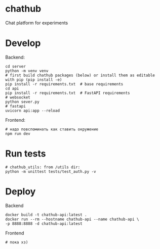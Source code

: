 # chathub
Chat platform for experiments

# Develop
Backend:
```shell
cd server
python -m venv venv
# first build chathub packages (below) or install them as editable with pip (pip install -e)
pip install -r requirements.txt  # base requirements
cd api
pip install -r requirements.txt  # FastAPI requirements
# websocket
python sever.py
# fastapi
uvicorn api:app --reload
```

Frontend:
```shell
# надо повспоминать как ставить окружение
npm run dev
```

# Run tests
```shell
# chathub_utils: from /utils dir:
python -m unittest tests/test_auth.py -v
```

# Deploy
Backend
```shell
docker build -t chathub-api:latest .
docker run --rm --hostname chathub-api --name chathub-api \
-p 8888:8888 -d chathub-api:latest
```

Frontend
```shell
# пока хз)
```

